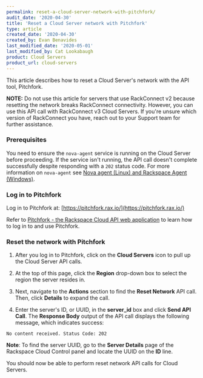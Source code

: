 ```yaml
---
permalink: reset-a-cloud-server-network-with-pitchfork/
audit_date: '2020-04-30'
title: 'Reset a Cloud Server network with Pitchfork'
type: article
created_date: '2020-04-30'
created_by: Evan Benavides
last_modified_date: '2020-05-01'
last_modified_by: Cat Lookabaugh
product: Cloud Servers
product_url: cloud-servers
---
```


This article describes how to reset a Cloud Server's network with the API tool, Pitchfork.

**NOTE:** Do not use this article for servers that use RackConnect v2 because resetting the network breaks RackConnect connectivity. However, you can use this API call with RackConnect v3 Cloud Servers. If you're unsure which version of RackConnect you have, reach out to your Support team for further assistance.

### Prerequisites

You need to ensure the `nova-agent` service is running on the Cloud Server before proceeding. If the service isn't running, the API call doesn't complete successfully despite responding with a `202` status code. For more information on `nova-agent` see [Nova agent (Linux) and Rackspace Agent (Windows)](/support/support/how-to/nova-agent-unix-and-rackspace-agent-windows/).

### Log in to Pitchfork

Log in to Pitchfork at: [https://pitchfork.rax.io/](https://pitchfork.rax.io/)

Refer to [Pitchfork - the Rackspace Cloud API web application](/support/support/how-to/pitchfork-the-rackspace-cloud-api-web-application/) to learn how to log in to and use Pitchfork.

### Reset the network with Pitchfork

1. After you log in to Pitchfork, click on the **Cloud Servers** icon to pull up the Cloud Server API calls.

2. At the top of this page, click the **Region** drop-down box to select the region the server resides in.

3. Next, navigate to the **Actions** section to find the **Reset Network** API call. Then, click **Details** to expand the    call.

4. Enter the server's ID, or UUID, in the **server_id** box and click **Send API Call**. The **Response Body** output of the API call displays the following message, which indicates success:

`No content received. Status Code: 202`

**Note**: To find the server UUID, go to the **Server Details** page of the Rackspace Cloud Control panel and locate the UUID on the **ID** line.

You should now be able to perform reset network API calls for Cloud Servers.

